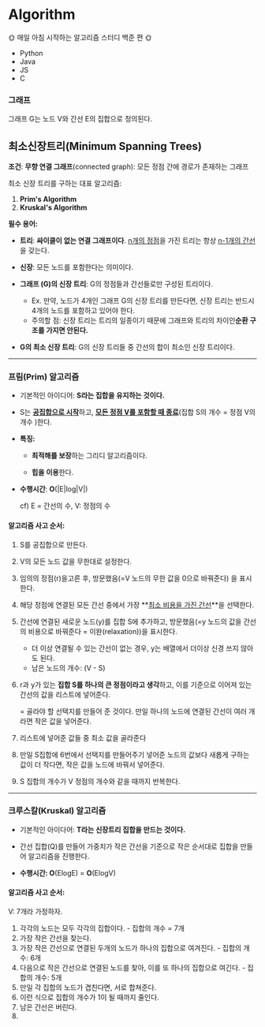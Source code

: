 # Algorithm
🌞 매일 아침 시작하는 알고리즘 스터디 백준 편 🌞

- Python
- Java
- JS
- C





### 그래프

그래프 G는 노드 V와 간선 E의 집합으로 정의된다. 





## 최소신장트리(Minimum Spanning Trees)

**조건**: **무향 연결 그래프**(connected graph): 모든 정점 간에 경로가 존재하는 그래프

최소 신장 트리를 구하는 대표 알고리즘: 

 1. **Prim's Algorithm**
 2. **Kruskal's Algorithm**



**필수 용어:**

- **트리**: **싸이클이 없는 연결 그래프이다**. <u>n개의 정점</u>을 가진 트리는 항상 <u>n-1개의 간선</u>을 갖는다.
- **신장**: 모든 노드를 포함한다는 의미이다. 
- **그래프 (G)의 신장 트리**: G의 정점들과 간선들로만 구성된 트리이다.  
  - Ex. 만약, 노드가 4개인 그래프 G의 신장 트리를 만든다면, 신장 트리는 반드시 4개의 노드를 포함하고 있어야 한다. 
  - 주의할 점: 신장 트리는 트리의 일종이기 때문에 그래프와 트리의 차이인**순환 구조를 가지면 안된다.** 

- **G의 최소 신장 트리**: G의 신장 트리들 중 간선의 합이 최소인 신장 트리이다.

---

### 프림(Prim) 알고리즘

- 기본적인 아이디어: **S라는 집합을 유지하는 것이다.** 

- S는 **<u>공집합으로 시작**</u>하고, **<u>모든 정점 V를 포함할 때 종료</u>**(집합 S의 개수 = 정점 V의 개수 )한다. 

- **특징:** 

  - **최적해를 보장**하는 그리디 알고리즘이다. 

  - **힙을 이용**한다.

- **수행시간**: **O**(|E|log|V|)  

   cf) E = 간선의 수, V: 정점의 수

  

#### 알고리즘 사고 순서:

 1. S를 공집합으로 만든다.

  2. V의 모든 노드 값을 무한대로 설정한다.

  3. 임의의 정점(r)을고른 후, 방문했음(=V 노드의 무한 값을 0으로 바꿔준다) 을 표시한다.

  4. 해당 정점에 연결된 모든 간선 중에서 가장 **<u>최소 비용을 가진 간선</u>**을 선택한다.

  5. 간선에 연결된 새로운 노드(y)를 집합 S에 추가하고, 방문했음(=y 노드의 값을 간선의 비용으로 바꿔준다 = 이완(relaxation))을 표시한다. 

     - 더 이상 연결될 수 있는 간선이 없는 경우, y는  배열에서 더이상 신경 쓰지 않아도 된다. 
     - 남은 노드의 개수: (V - S)

  6. r과 y가 있는 **집합 S를 하나의 큰 정점이라고 생각**하고, 이를 기준으로 이어져 있는 간선의 값을 리스트에 넣어준다. 

     = 골라야 할 선택지를 만들어 준 것이다. 만일 하나의 노드에 연결된 간선이 여러 개라면 작은 값을 넣어준다.

  7. 리스트에 넣어준 값들 중 최소 값을 골라준다

  8. 만일 S집합에 6번에서 선택지를 만들어주기 넣어준 노드의 값보다 새롭게 구하는 값이 더 작다면, 작은 값을 노드에 바꿔서 넣어준다.

  9. S 집합의 개수가 V 정점의 개수와 같을 때까지 반복한다. 

---

### 크루스칼(Kruskal) 알고리즘

- 기본적인 아이다어: **T라는 신장트리 집합을 만드는 것이다.**

- 간선 집합(Q)를 만들어 가중치가 작은 간선을 기준으로 작은 순서대로 집합을 만들어 알고리즘을 진행한다. 

- **수행시간: O**(ElogE) = **O**(ElogV) 



#### 알고리즘 사고 순서:

V: 7개라 가정하자.

1. 각각의 노드는 모두 각각의 집합이다. - 집합의 개수 = 7개
2. 가장 작은 간선을 찾는다. 
3. 가장 작은 간선으로 연결된 두개의 노드가 하나의 집합으로 여겨진다. - 집합의 개수: 6개
4. 다음으로 작은 간선으로 연결된 노드를 찾아, 이를 또 하나의 집합으로 여긴다. - 집합의 개수: 5개
5. 만일 각 집합의 노드가 겹친다면, 서로 합쳐준다. 
6. 이런 식으로 집합의 개수가 1이 될 때까지 줄인다. 
7. 남은 간선은 버린다. 
8. 
